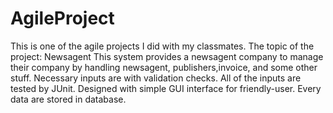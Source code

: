 # AgileProject
This is one of the agile projects I did with my classmates.
The topic of the project: Newsagent
This system provides a newsagent company to manage their company by handling newsagent, publishers,invoice, and some other stuff.
Necessary inputs are with validation checks.
All of the inputs are tested by JUnit.
Designed with simple GUI interface for friendly-user.
Every data are stored in database.
